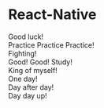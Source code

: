 # React-Native      
Good luck!  
Practice Practice Practice!  
Fighting!    
Good! Good! Study!   
King of myself!  
One day!  
Day after day!  
Day day up!
